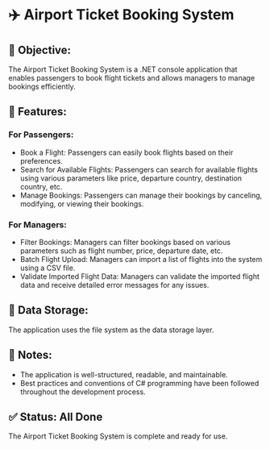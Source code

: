 # ✈️ Airport Ticket Booking System

## 🎯 Objective:

The Airport Ticket Booking System is a .NET console application that enables passengers to book flight tickets and allows managers to manage bookings efficiently.

## 🚀 Features:

### For Passengers:
- Book a Flight: Passengers can easily book flights based on their preferences.
- Search for Available Flights: Passengers can search for available flights using various parameters like price, departure country, destination country, etc.
- Manage Bookings: Passengers can manage their bookings by canceling, modifying, or viewing their bookings.

### For Managers:
- Filter Bookings: Managers can filter bookings based on various parameters such as flight number, price, departure date, etc.
- Batch Flight Upload: Managers can import a list of flights into the system using a CSV file.
- Validate Imported Flight Data: Managers can validate the imported flight data and receive detailed error messages for any issues.

## 💾 Data Storage:

The application uses the file system as the data storage layer.

## 📝 Notes:

- The application is well-structured, readable, and maintainable.
- Best practices and conventions of C# programming have been followed throughout the development process.

## ✅ Status: All Done

The Airport Ticket Booking System is complete and ready for use.

